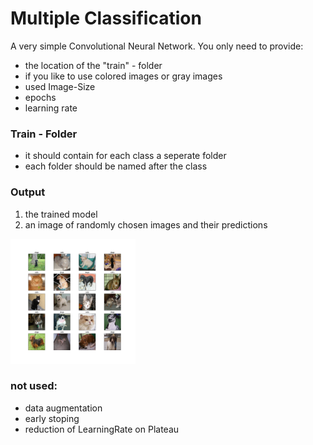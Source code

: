 # Multiple Classification

A very simple Convolutional Neural Network. You only need to provide:

- the location of the "train" - folder
- if you like to use colored images or gray images
- used Image-Size
- epochs
- learning rate

### Train - Folder

- it should contain for each class a seperate folder 
- each folder should be named after the class 

### Output 

1. the trained model
2. an image of randomly chosen images and their predictions

<img src="images/predictions.png" alt="" width="200" />

### not used:

- data augmentation
- early stoping
- reduction of LearningRate on Plateau